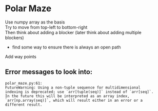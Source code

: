 # Polar Maze

Use numpy array as the basis\
Try to move from top-left to bottom-right\
Then think about adding a blocker (later think about adding multiple blockers)
- find some way to ensure there is always an open path

Add way points

## Error messages to look into:
```
polar_maze.py:61: 
FutureWarning: Using a non-tuple sequence for multidimensional indexing is deprecated; use `arr[tuple(seq)]` instead of `arr[seq]`. In the future this will be interpreted as an array index, `arr[np.array(seq)]`, which will result either in an error or a different result.
```

